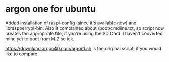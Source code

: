 # argon one for ubuntu 
Added installation of raspi-config (since it's available now) and libraspberrypi-bin. Also it complained about /boot/cmdline.txt, so script now creates the appropriate file, if you're using the SD Card. I haven't converted mine yet to boot from M.2 so idk.

https://download.argon40.com/argon1.sh is the original script, if you would like to compare.
